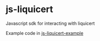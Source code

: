 # js-liquicert
Javascript sdk for interacting with liquicert

Example code in [js-liquicert-example](https://github.com/redransil/liquicert-examples/blob/main/js-liquicert-examples/js-liquicert-example.js)
